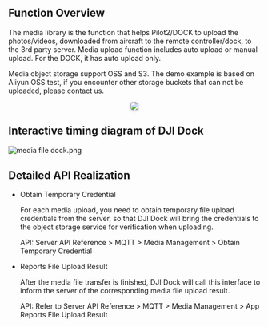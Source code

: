 ## Function Overview

The media library is the function that helps Pilot2/DOCK to upload the photos/videos, downloaded from aircraft to the remote controller/dock, to the 3rd party server. Media upload function includes auto upload or manual upload. For the DOCK, it has auto upload only.

Media object storage support OSS and S3. The demo example is based on Aliyun OSS test, if you encounter other storage buckets that can not be uploaded, please contact us.

<center>    <img style="border-radius: 0.3125em;    box-shadow: 0 2px 4px 0 rgba(34,36,38,.12),0 2px 10px 0 rgba(34,36,38,.08);"     src="https://terra-1-g.djicdn.com/84f990b0bbd145e6a3930de0c55d3b2b/admin/doc/ac64cdd0-62c3-404e-8b5c-cf5965e215dc.png">    <br>     </center>


## Interactive timing diagram of DJI Dock
![media file dock.png](https://terra-1-g.djicdn.com/84f990b0bbd145e6a3930de0c55d3b2b/admin/doc/c595379b-e896-45f5-9231-a87e2ccc8f2d.png)


## Detailed API Realization

* Obtain Temporary Credential

  For each media upload, you need to obtain temporary file upload credentials from the server, so that DJI Dock will bring the credentials to the object storage service for verification when uploading.

  API: Server API Reference > MQTT > Media Management > Obtain Temporary Credential

* Reports File Upload Result

  After the media file transfer is finished, DJI Dock will call this interface to inform the server of the corresponding media file upload result.

  API: Refer to Server API Reference > MQTT > Media Management > App Reports File Upload Result

